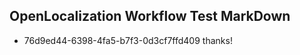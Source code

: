 ## OpenLocalization Workflow Test MarkDown
* 76d9ed44-6398-4fa5-b7f3-0d3cf7ffd409 thanks!

<!--HONumber=Jul16_HO2-->


